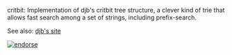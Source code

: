 critbit:
Implementation of djb's critbit tree structure, a clever kind of trie
that allows fast search among a set of strings, including prefix-search.

See also: [djb's site](http://cr.yp.to/critbit.html)

[![endorse](https://api.coderwall.com/enno/endorsecount.png)](https://coderwall.com/enno)

